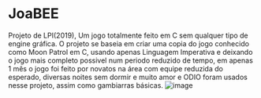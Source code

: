 # JoaBEE
Projeto de LPI(2019), Um jogo totalmente feito em C sem qualquer tipo de engine gráfica.
O projeto se baseia em criar uma copia do jogo conhecido como Moon Patrol em C, usando apenas Linguagem Imperativa e deixando 
o jogo mais completo possivel num periodo reduzido de tempo, em apenas 1 mês o jogo foi feito por novatos na área com equipe reduzida
do esperado, diversas noites sem dormir e muito amor e ODIO foram usados nesse projeto, assim como gambiarras básicas.
![image](https://user-images.githubusercontent.com/57464711/153311704-4ae06055-cf9a-4c12-a78a-72f14cf9820f.png)
